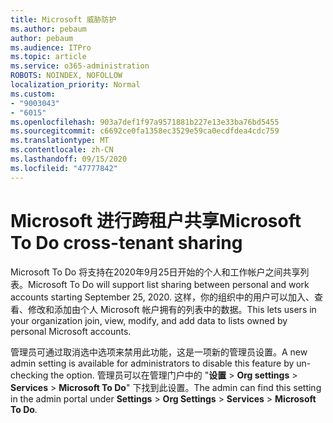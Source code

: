 ```yaml
---
title: Microsoft 威胁防护
ms.author: pebaum
author: pebaum
ms.audience: ITPro
ms.topic: article
ms.service: o365-administration
ROBOTS: NOINDEX, NOFOLLOW
localization_priority: Normal
ms.custom:
- "9003043"
- "6015"
ms.openlocfilehash: 903a7def1f97a9571881b227e13e33ba76bd5455
ms.sourcegitcommit: c6692ce0fa1358ec3529e59ca0ecdfdea4cdc759
ms.translationtype: MT
ms.contentlocale: zh-CN
ms.lasthandoff: 09/15/2020
ms.locfileid: "47777842"
---
```

# <a name="microsoft-to-do-cross-tenant-sharing"></a><span data-ttu-id="41092-102">Microsoft 进行跨租户共享</span><span class="sxs-lookup"><span data-stu-id="41092-102">Microsoft To Do cross-tenant sharing</span></span>

<span data-ttu-id="41092-103">Microsoft To Do 将支持在2020年9月25日开始的个人和工作帐户之间共享列表。</span><span class="sxs-lookup"><span data-stu-id="41092-103">Microsoft To Do will support list sharing between personal and work accounts starting September 25, 2020.</span></span> <span data-ttu-id="41092-104">这样，你的组织中的用户可以加入、查看、修改和添加由个人 Microsoft 帐户拥有的列表中的数据。</span><span class="sxs-lookup"><span data-stu-id="41092-104">This lets users in your organization join, view, modify, and add data to lists owned by personal Microsoft accounts.</span></span>

<span data-ttu-id="41092-105">管理员可通过取消选中选项来禁用此功能，这是一项新的管理员设置。</span><span class="sxs-lookup"><span data-stu-id="41092-105">A new admin setting is available for administrators to disable this feature by un-checking the option.</span></span>
<span data-ttu-id="41092-106">管理员可以在管理门户中的 "**设置**  >  **Org settings**  >  **Services**  >  **Microsoft To Do**" 下找到此设置。</span><span class="sxs-lookup"><span data-stu-id="41092-106">The admin can find this setting in the admin portal under **Settings** > **Org Settings** > **Services** > **Microsoft To Do**.</span></span>

